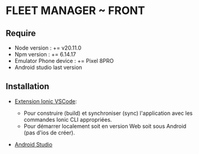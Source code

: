 # FLEET MANAGER ~ FRONT

## Require 
-  Node version : += v20.11.0
-  Npm version : += 6.14.17
-  Emulator Phone device : += Pixel 8PRO
-  Android studio last version


## Installation
- [Extension Ionic VSCode](https://ionicframework.com/docs/intro/vscode-extension):
  - Pour construire (build) et synchroniser (sync) l'application avec les commandes Ionic CLI appropriées.
  - Pour démarrer localement soit en version Web soit sous Android (pas d'ios de créer).

- [Android Studio](https://developer.android.com/studio?hl=fr)
